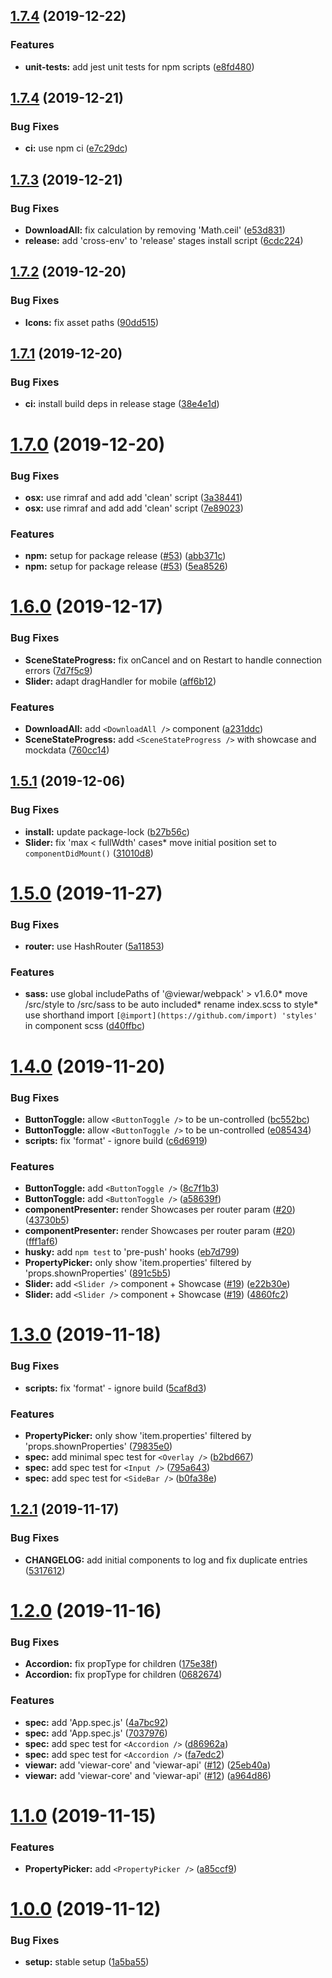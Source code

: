 ## [1.7.4](https://github.com/viewar/components/compare/v1.8.0...v1.7.4) (2019-12-22)

### Features

- **unit-tests:** add jest unit tests for npm scripts ([e8fd480](https://github.com/viewar/components/commit/e8fd480))

## [1.7.4](https://github.com/viewar/components/compare/v1.7.3...v1.7.4) (2019-12-21)

### Bug Fixes

- **ci:** use npm ci ([e7c29dc](https://github.com/viewar/components/commit/e7c29dc))

## [1.7.3](https://github.com/viewar/components/compare/v1.7.2...v1.7.3) (2019-12-21)

### Bug Fixes

- **DownloadAll:** fix calculation by removing 'Math.ceil' ([e53d831](https://github.com/viewar/components/commit/e53d831))
- **release:** add 'cross-env' to 'release' stages install script ([6cdc224](https://github.com/viewar/components/commit/6cdc224))

## [1.7.2](https://github.com/viewar/components/compare/v1.7.1...v1.7.2) (2019-12-20)

### Bug Fixes

- **Icons:** fix asset paths ([90dd515](https://github.com/viewar/components/commit/90dd515))

## [1.7.1](https://github.com/viewar/components/compare/v1.7.0...v1.7.1) (2019-12-20)

### Bug Fixes

- **ci:** install build deps in release stage ([38e4e1d](https://github.com/viewar/components/commit/38e4e1d))

# [1.7.0](https://github.com/viewar/components/compare/v1.6.0...v1.7.0) (2019-12-20)

### Bug Fixes

- **osx:** use rimraf and add add 'clean' script ([3a38441](https://github.com/viewar/components/commit/3a38441))
- **osx:** use rimraf and add add 'clean' script ([7e89023](https://github.com/viewar/components/commit/7e89023))

### Features

- **npm:** setup for package release ([#53](https://github.com/viewar/components/issues/53)) ([abb371c](https://github.com/viewar/components/commit/abb371c))
- **npm:** setup for package release ([#53](https://github.com/viewar/components/issues/53)) ([5ea8526](https://github.com/viewar/components/commit/5ea8526))

# [1.6.0](https://github.com/viewar/components/compare/v1.5.1...v1.6.0) (2019-12-17)

### Bug Fixes

- **SceneStateProgress:** fix onCancel and on Restart to handle connection errors ([7d7f5c9](https://github.com/viewar/components/commit/7d7f5c9))
- **Slider:** adapt dragHandler for mobile ([aff6b12](https://github.com/viewar/components/commit/aff6b12))

### Features

- **DownloadAll:** add `<DownloadAll />` component ([a231ddc](https://github.com/viewar/components/commit/a231ddc))
- **SceneStateProgress:** add `<SceneStateProgress />` with showcase and mockdata ([760cc14](https://github.com/viewar/components/commit/760cc14))

## [1.5.1](https://github.com/viewar/components/compare/v1.5.0...v1.5.1) (2019-12-06)

### Bug Fixes

- **install:** update package-lock ([b27b56c](https://github.com/viewar/components/commit/b27b56c))
- **Slider:** fix 'max < fullWdth' cases\* move initial position set to `componentDidMount()` ([31010d8](https://github.com/viewar/components/commit/31010d8))

# [1.5.0](https://github.com/viewar/components/compare/v1.4.0...v1.5.0) (2019-11-27)

### Bug Fixes

- **router:** use HashRouter ([5a11853](https://github.com/viewar/components/commit/5a11853))

### Features

- **sass:** use global includePaths of '@viewar/webpack' > v1.6.0* move /src/style to /src/sass to be auto included* rename index.scss to style\* use shorthand import `[@import](https://github.com/import) 'styles'` in component scss ([d40ffbc](https://github.com/viewar/components/commit/d40ffbc))

# [1.4.0](https://github.com/viewar/components/compare/v1.3.0...v1.4.0) (2019-11-20)

### Bug Fixes

- **ButtonToggle:** allow `<ButtonToggle />` to be un-controlled ([bc552bc](https://github.com/viewar/components/commit/bc552bc))
- **ButtonToggle:** allow `<ButtonToggle />` to be un-controlled ([e085434](https://github.com/viewar/components/commit/e085434))
- **scripts:** fix 'format' - ignore build ([c6d6919](https://github.com/viewar/components/commit/c6d6919))

### Features

- **ButtonToggle:** add `<ButtonToggle />` ([8c7f1b3](https://github.com/viewar/components/commit/8c7f1b3))
- **ButtonToggle:** add `<ButtonToggle />` ([a58639f](https://github.com/viewar/components/commit/a58639f))
- **componentPresenter:** render Showcases per router param ([#20](https://github.com/viewar/components/issues/20)) ([43730b5](https://github.com/viewar/components/commit/43730b5))
- **componentPresenter:** render Showcases per router param ([#20](https://github.com/viewar/components/issues/20)) ([fff1af6](https://github.com/viewar/components/commit/fff1af6))
- **husky:** add `npm test` to 'pre-push' hooks ([eb7d799](https://github.com/viewar/components/commit/eb7d799))
- **PropertyPicker:** only show 'item.properties' filtered by 'props.shownProperties' ([891c5b5](https://github.com/viewar/components/commit/891c5b5))
- **Slider:** add `<Slider />` component + Showcase ([#19](https://github.com/viewar/components/issues/19)) ([e22b30e](https://github.com/viewar/components/commit/e22b30e))
- **Slider:** add `<Slider />` component + Showcase ([#19](https://github.com/viewar/components/issues/19)) ([4860fc2](https://github.com/viewar/components/commit/4860fc2))

# [1.3.0](https://github.com/viewar/components/compare/v1.2.1...v1.3.0) (2019-11-18)

### Bug Fixes

- **scripts:** fix 'format' - ignore build ([5caf8d3](https://github.com/viewar/components/commit/5caf8d3))

### Features

- **PropertyPicker:** only show 'item.properties' filtered by 'props.shownProperties' ([79835e0](https://github.com/viewar/components/commit/79835e0))
- **spec:** add minimal spec test for `<Overlay />` ([b2bd667](https://github.com/viewar/components/commit/b2bd667))
- **spec:** add spec test for `<Input />` ([795a643](https://github.com/viewar/components/commit/795a643))
- **spec:** add spec test for `<SideBar />` ([b0fa38e](https://github.com/viewar/components/commit/b0fa38e))

## [1.2.1](https://github.com/viewar/components/compare/v1.2.0...v1.2.1) (2019-11-17)

### Bug Fixes

- **CHANGELOG:** add initial components to log and fix duplicate entries ([5317612](https://github.com/viewar/components/commit/5317612))

# [1.2.0](https://github.com/viewar/components/compare/v1.1.0...v1.2.0) (2019-11-16)

### Bug Fixes

- **Accordion:** fix propType for children ([175e38f](https://github.com/viewar/components/commit/175e38f))
- **Accordion:** fix propType for children ([0682674](https://github.com/viewar/components/commit/0682674))

### Features

- **spec:** add 'App.spec.js' ([4a7bc92](https://github.com/viewar/components/commit/4a7bc92))
- **spec:** add 'App.spec.js' ([7037976](https://github.com/viewar/components/commit/7037976))
- **spec:** add spec test for `<Accordion />` ([d86962a](https://github.com/viewar/components/commit/d86962a))
- **spec:** add spec test for `<Accordion />` ([fa7edc2](https://github.com/viewar/components/commit/fa7edc2))
- **viewar:** add 'viewar-core' and 'viewar-api' ([#12](https://github.com/viewar/components/issues/12)) ([25eb40a](https://github.com/viewar/components/commit/25eb40a))
- **viewar:** add 'viewar-core' and 'viewar-api' ([#12](https://github.com/viewar/components/issues/12)) ([a964d86](https://github.com/viewar/components/commit/a964d86))

# [1.1.0](https://github.com/viewar/components/compare/v1.0.0...v1.1.0) (2019-11-15)

### Features

- **PropertyPicker:** add `<PropertyPicker />` ([a85ccf9](https://github.com/viewar/components/commit/a85ccf9))

# [1.0.0](https://github.com/viewar/components/compare/1a5ba55...v1.0.0) (2019-11-12)

### Bug Fixes

- **setup:** stable setup ([1a5ba55](https://github.com/viewar/components/commit/1a5ba55))
